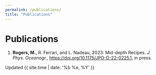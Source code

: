 ```yaml
---
permalink: /publications/
title: "Publications"
---
```


# Publications

1. **Rogers, M.**, R. Ferrari, and L. Nadeau, 2023: Mid-depth Recipes. *J. Phys. Oceanogr.*, <https://doi.org/10.1175/JPO-D-22-0225.1>, in press. 


Updated {{ site.time | date: '%b %e, %Y' }}